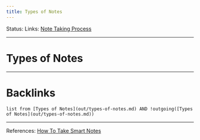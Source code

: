 ```yaml
---
title: Types of Notes
---
```

Status:
Links: [Note Taking Process](out/note-taking-process.md)
___
# Types of Notes
___
# Backlinks
```dataview
list from [Types of Notes](out/types-of-notes.md) AND !outgoing([Types of Notes](out/types-of-notes.md))
```
___
References: [How To Take Smart Notes](out/references/books/summaries/how-to-take-smart-notes.md)